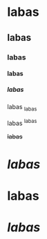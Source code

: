 #       labas
##      labas
###     labas
####    labas
#####   labas
labas <sub>labas</sub>

labas <sup>labas</sup>

~~labas~~

#   ***labas***
#   **labas**
#   *labas*